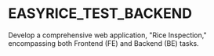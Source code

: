 # EASYRICE_TEST_BACKEND
Develop a comprehensive web application, "Rice Inspection," encompassing both Frontend (FE) and Backend (BE) tasks.
